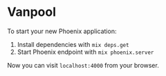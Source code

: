 # Vanpool

To start your new Phoenix application:

1. Install dependencies with `mix deps.get`
2. Start Phoenix endpoint with `mix phoenix.server`

Now you can visit `localhost:4000` from your browser.
